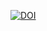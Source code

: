 
<a href="https://doi.org/10.5281/zenodo.5371940"><img src="https://zenodo.org/badge/DOI/10.5281/zenodo.5371940.svg" alt="DOI"></a>
